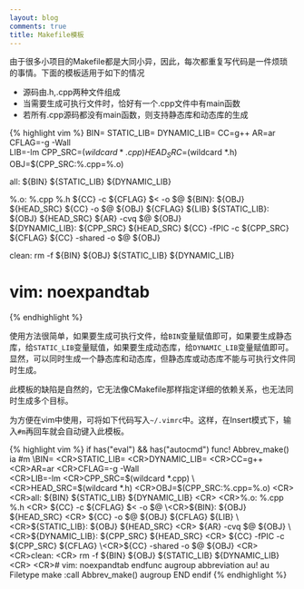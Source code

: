 ```yaml
---
layout: blog
comments: true
title: Makefile模板
---
```


由于很多小项目的Makefile都是大同小异，因此，每次都重复写代码是一件烦琐的事情。下面的模板适用于如下的情况

  * 源码由.h,.cpp两种文件组成
  * 当需要生成可执行文件时，恰好有一个.cpp文件中有main函数
  * 若所有.cpp源码都没有main函数，则支持静态库和动态库的生成

{% highlight vim %}
BIN=
STATIC_LIB=
DYNAMIC_LIB=
CC=g++
AR=ar 
CFLAG=-g -Wall  
LIB=-lm
CPP_SRC=$(wildcard *.cpp)
HEAD_SRC=$(wildcard *.h)
OBJ=$(CPP_SRC:%.cpp=%.o)

all: ${BIN} ${STATIC_LIB} ${DYNAMIC_LIB}

%.o: %.cpp %.h
    ${CC} -c ${CFLAG} $< -o $@ 
${BIN}: ${OBJ} ${HEAD_SRC}
    ${CC} -o $@ ${OBJ} ${CFLAG} ${LIB}
${STATIC_LIB}: ${OBJ} ${HEAD_SRC}
    ${AR} -cvq $@ ${OBJ}  
${DYNAMIC_LIB}: ${CPP_SRC} ${HEAD_SRC}
    ${CC} -fPIC -c ${CPP_SRC} ${CFLAG}
${CC} -shared -o $@ ${OBJ} 

clean:
    rm -f ${BIN} ${OBJ} ${STATIC_LIB} ${DYNAMIC_LIB}

# vim: noexpandtab
{% endhighlight %}

使用方法很简单，如果要生成可执行文件，给`BIN`变量赋值即可，如果要生成静态库，给`STATIC_LIB`变量赋值，如果要生成动态库，给`DYNAMIC_LIB`变量赋值即可。显然，可以同时生成一个静态库和动态库，但静态库或动态库不能与可执行文件同时生成。

此模板的缺陷是自然的，它无法像CMakefile那样指定详细的依赖关系，也无法同时生成多个目标。

为方便在vim中使用，可将如下代码写入`~/.vimrc`中。这样，在Insert模式下，输入`#m`再回车就会自动键入此模板。

{% highlight vim %}
if has("eval") && has("autocmd")
	func! Abbrev_make()
		ia <buffer> #m 
					\BIN=
					\<CR>STATIC_LIB=
					\<CR>DYNAMIC_LIB=
					\<CR>CC=g++
					\<CR>AR=ar 
					\<CR>CFLAG=-g -Wall  
					\<CR>LIB=-lm
					\<CR>CPP_SRC=$(wildcard *.cpp)
					\<CR>HEAD_SRC=$(wildcard *.h)
					\<CR>OBJ=$(CPP_SRC:%.cpp=%.o)
					\<CR>
					\<CR>all: ${BIN} ${STATIC_LIB} ${DYNAMIC_LIB}
					\<CR>
					\<CR>%.o: %.cpp %.h
					\<CR>    ${CC} -c ${CFLAG} $< -o $@ 
					\<CR>${BIN}: ${OBJ} ${HEAD_SRC}
					\<CR>    ${CC} -o $@ ${OBJ} ${CFLAG} ${LIB}
					\<CR>${STATIC_LIB}: ${OBJ} ${HEAD_SRC}
					\<CR>    ${AR} -cvq $@ ${OBJ}  
					\<CR>${DYNAMIC_LIB}: ${CPP_SRC} ${HEAD_SRC}
					\<CR>    ${CC} -fPIC -c ${CPP_SRC} ${CFLAG}
					\<CR>${CC} -shared -o $@ ${OBJ} 
					\<CR>
					\<CR>clean:
					\<CR>    rm -f ${BIN} ${OBJ} ${STATIC_LIB} ${DYNAMIC_LIB}
					\<CR>
					\<CR># vim: noexpandtab
	endfunc
	augroup abbreviation
		au!
		au Filetype make :call Abbrev_make()
	augroup END
endif
{% endhighlight %}

